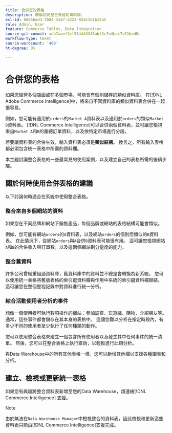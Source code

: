 ```yaml
---
title: 合併您的表格
description: 瞭解如何整合表格和資料庫。
exl-id: 6065bed3-fb84-4147-a223-92dc3e1b15a5
role: Admin, User
feature: Commerce Tables, Data Integration
source-git-commit: adb7aaef1cf914d43348abf5c7e4bec7c51bed0c
workflow-type: tm+mt
source-wordcount: '469'
ht-degree: 0%

---
```


# 合併您的表格

如果您經營多個店面或在多個市場，可能會有個別儲存的類似資料庫。 在[!DNL Adobe Commerce Intelligence]中，將來自不同資料庫的類似資料表合併在一起很容易。

例如，您可能有適用於`orders`的`Market A`資料表以及適用於`orders`的類似`Market B`資料表。 [!DNL Commerce Intelligence]可以合併兩個資料表，並可讓您檢視來自`Market A`和`B`的彙總訂單資料，以及依特定市場進行分段。

若要讓資料表的合併生效，輸入資料表必須是&#x200B;**類似結構**。 換言之，所有輸入表格都必須包含統一表格中所需的資料欄。

本主題討論整合表格的一些最常見的使用案例，以及建立自己的表格所需的後續步驟。

## 關於何時使用合併表格的建議

以下討論何時適合在系統中使用整合表格。

### 整合來自多個網站的資料

如果您在不同品牌和網站下銷售產品，每個品牌或網站的表格結構可能會類似。

例如，您可能有網站`orders`的`A`資料表，以及網站`orders`的個別但類似的`B`資料表。 在此情況下，從網站`orders`與`A`合併`B`資料表可能很有用。 這可讓您檢視網站`A`和`B`的合併收入與訂單數，以及這兩個網站劃分量度的能力。

### 整合舊資料

許多公司曾經重組過資料庫，舊資料庫中的資料並不總是會轉換為新系統。 您可以使用統一表格將舊版表格的索引鍵資料欄與作用中系統的索引鍵資料欄聯結。 這可讓您在整個歷程記錄中對資料進行統一分析。

### 結合活動使用者分析的事件

想像一個使用者可執行數項操作的網站：參加調查、玩遊戲、購物、介紹朋友等。 通常，這些事件都會儲存在其本身的表格中。 這讓您難以分析在指定時段內，有多少不同的使用者至少執行了任何種類的動作。

您可以使用整合表格來建立一個包含所有使用者以及發生其中任何事件的統一清單。 然後，您可以在整合表格上執行查詢，以輕鬆進行此類分析。

與Data Warehouse中的所有其他表格一樣，您可以新增其他欄以支援各種圖表和分析。

## 建立、檢視或更新統一表格

如果您有興趣將整合資料表新增至您的Data Warehouse，請連絡[!DNL Commerce Intelligence] [支援](../guide-overview.md#Submitting-a-Support-Ticket)。

>[!NOTE]
>
>由於無法在`Data Warehouse Manager`中檢視整合的資料表，因此檢視和更新這些資料表只能由[!DNL Commerce Intelligence]支援完成。
